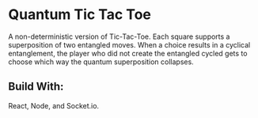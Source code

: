 # Quantum Tic Tac Toe

A non-deterministic version of Tic-Tac-Toe. Each square supports a superposition of two entangled moves. When a choice results in a cyclical entanglement, the player who did not create the entangled cycled gets to choose which way the quantum superposition collapses.

## Build With:

React, Node, and Socket.io.
